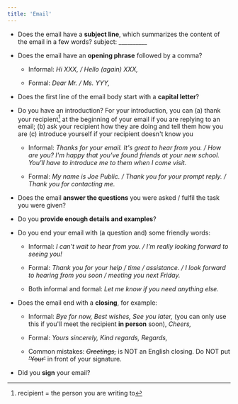 ```yaml
---
title: 'Email'
---
```


- Does the email have a **subject line**, which summarizes the content of the
email in a few words? subject: \_\_\_\_\_\_\_\_\_\_

- Does the email have an **opening phrase** followed by a comma?

  - Informal: _Hi XXX, / Hello (again) XXX,_

  - Formal: _Dear Mr. / Ms. YYY,_

- Does the first line of the email body start with a **capital letter**?

- Do you have an introduction? For your introduction, you can (a) thank your
recipient[^1] at the beginning of your email if you are replying to an email;
(b) ask your recipient how they are doing and tell them how you are (c)
introduce yourself if your recipient doesn't know you

  - Informal: _Thanks for your email. It's great to hear from you. / How are
    you? I'm happy that you've found friends at your new school. You'll have to
    introduce me to them when I come visit._

  - Formal: _My name is Joe Public. / Thank you for your prompt reply. /
    Thank you for contacting me._

- Does the email **answer the questions** you were asked / fulfil the task
you were given?

- Do you **provide enough details and examples**?

- Do you end your email with (a question and) some friendly words:

  - Informal: _I can’t wait to hear from you. / I’m really looking forward to
    seeing you!_

  - Formal: _Thank you for your help / time / assistance. / I look forward to
    hearing from you soon / meeting you next Friday._

  - Both informal and formal: _Let me know if you need anything else._

- Does the email end with a **closing**, for example:

  - Informal: _Bye for now, Best wishes, See you later,_ (you can only use
    this if you'll meet the recipient **in person** soon), _Cheers,_

  - Formal: _Yours sincerely, Kind regards, Regards,_

  - Common mistakes: *~~Greetings,~~* is NOT an English closing. Do NOT put
    ~~'Your'~~ in front of your signature.

- Did you **sign** your email?

[^1]: recipient = the person you are writing to

